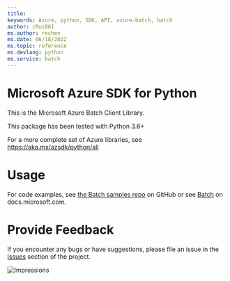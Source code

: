 ```yaml
---
title: 
keywords: Azure, python, SDK, API, azure-batch, batch
author: cRui861
ms.author: rechen
ms.date: 06/18/2022
ms.topic: reference
ms.devlang: python
ms.service: batch
---
```

# Microsoft Azure SDK for Python

This is the Microsoft Azure Batch Client Library.

This package has been tested with Python 3.6+

For a more complete set of Azure libraries, see https://aka.ms/azsdk/python/all

# Usage

For code examples, see [the Batch samples repo](https://github.com/Azure/azure-batch-samples/tree/master/Python)
on GitHub or see [Batch](/python/api/overview/azure/batch)
on docs.microsoft.com.


# Provide Feedback

If you encounter any bugs or have suggestions, please file an issue in the
[Issues](https://github.com/Azure/azure-sdk-for-python/issues)
section of the project.


![Impressions](https://azure-sdk-impressions.azurewebsites.net/api/impressions/azure-sdk-for-python%2Fazure-batch%2FREADME.png)

